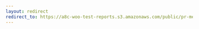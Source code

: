 ```yaml
---
layout: redirect
redirect_to: https://a8c-woo-test-reports.s3.amazonaws.com/public/pr-merge/45402/e2e/index.html
---
```

